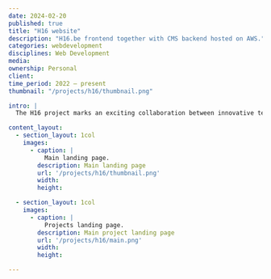 ```yaml
---
date: 2024-02-20
published: true
title: "H16 website"
description: "H16.be frontend together with CMS backend hosted on AWS."
categories: webdevelopment
disciplines: Web Development
media:
ownership: Personal
client:
time_period: 2022 – present
thumbnail: "/projects/h16/thumbnail.png"

intro: |
  The H16 project marks an exciting collaboration between innovative technology and creative vision (logo and typography by [chilli.be](https://www.chilli.be)), aiming to create a stunning online experience for visitors to [h16.be](https://www.h16.be). With a focus on both frontend and backend development, this project strives to deliver a seamless, responsive, and engaging website, supported by AWS EC2 and RDS infrastructure.

content_layout:
  - section_layout: 1col
    images:
      - caption: |
          Main landing page.
        description: Main landing page
        url: '/projects/h16/thumbnail.png'
        width:
        height:

  - section_layout: 1col
    images:
      - caption: |
          Projects landing page.
        description: Main project landing page
        url: '/projects/h16/main.png'
        width:
        height:

---
```


